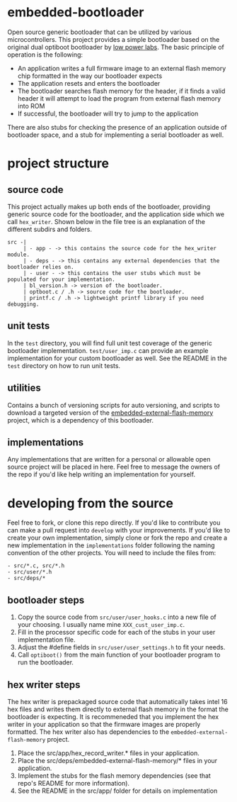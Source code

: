 # embedded-bootloader
Open source generic bootloader that can be utilized by various microcontrollers. This project provides a simple bootloader based on the original dual optiboot bootloader by [low power labs](https://github.com/LowPowerLab/DualOptiboot). The basic principle of operation is the following:
- An application writes a full firmware image to an external flash memory chip formatted in the way our bootloader expects
- The application resets and enters the bootloader
- The bootloader searches flash memory for the header, if it finds a valid header it will attempt to load the program from external flash memory into ROM
- If successful, the bootloader will try to jump to the application

There are also stubs for checking the presence of an application outside of bootloader space, and a stub for implementing a serial bootloader as well.

# project structure
## source code
This project actually makes up both ends of the bootloader, providing generic source code for the bootloader, and the application side which we call `hex_writer`. Shown below in the file tree is an explanation of the different subdirs and folders.
```
src -|
     | - app - -> this contains the source code for the hex_writer module.
     | - deps - -> this contains any external dependencies that the bootloader relies on.
     | - user - -> this contains the user stubs which must be populated for your implementation.
     | bl_version.h -> version of the bootloader.
     | optboot.c / .h -> source code for the bootloader.
     | printf.c / .h -> lightweight printf library if you need debugging.
```
## unit tests
In the `test` directory, you will find full unit test coverage of the generic bootloader implementation. `test/user_imp.c` can provide an example implementation for your custom bootloader as well. See the README in the `test` directory on how to run unit tests.
## utilities
Contains a bunch of versioning scripts for auto versioning, and scripts to download a targeted version of the [embedded-external-flash-memory](https://github.com/warrenwoolseyiii/embedded-external-flash-memory) project, which is a dependency of this bootloader.
## implementations
Any implementations that are written for a personal or allowable open source project will be placed in here. Feel free to message the owners of the repo if you'd like help writing an implementation for yourself.

# developing from the source
Feel free to fork, or clone this repo directly. If you'd like to contribute you can make a pull request into `develop` with your improvements.
If you'd like to create your own implementation, simply clone or fork the repo and create a new implementation in the `implementations` folder following the naming convention of the other projects. You will need to include the files from:
```
- src/*.c, src/*.h
- src/user/*.h
- src/deps/*
```
## bootloader steps
1. Copy the source code from `src/user/user_hooks.c` into a new file of your choosing. I usually name mine `XXX_cust_user_imp.c`.
2. Fill in the processor specific code for each of the stubs in your user implementation file.
3. Adjust the #define fields in `src/user/user_settings.h` to fit your needs.
4. Call `optiboot()` from the main function of your bootloader program to run the bootloader.
## hex writer steps
The hex writer is prepackaged source code that automatically takes intel 16 hex files and writes them directly to external flash memory in the format the bootloader is expecting. It is recommeneded that you implement the hex writer in your application so that the firmware images are properly formatted. The hex writer also has dependencies to the `embedded-external-flash-memory` project.
1. Place the src/app/hex_record_writer.* files in your application.
2. Place the src/deps/embedded-external-flash-memory/* files in your application.
3. Implement the stubs for the flash memory dependencies (see that repo's README for more information).
4. See the README in the src/app/ folder for details on implementation
